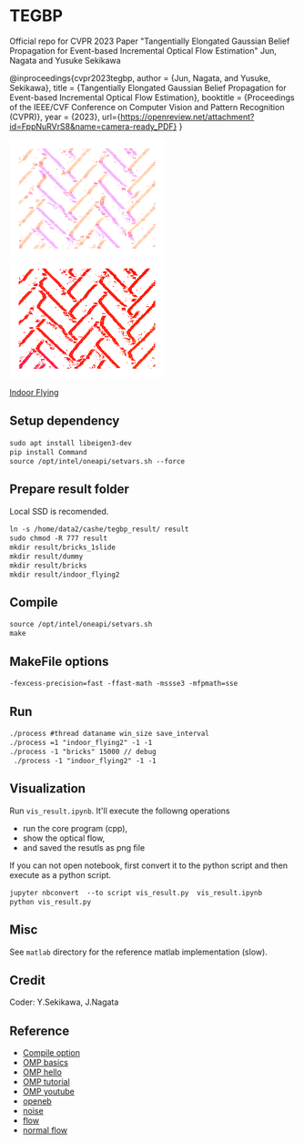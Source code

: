 # TEGBP
Official repo for CVPR 2023 Paper "Tangentially Elongated Gaussian Belief Propagation for  Event-based Incremental Optical Flow Estimation"
Jun, Nagata and Yusuke Sekikawa

@inproceedings{cvpr2023tegbp,
  author    = {Jun, Nagata, and Yusuke, Sekikawa},
  title     = {Tangentially Elongated Gaussian Belief Propagation for  Event-based Incremental Optical Flow Estimation},
booktitle = {Proceedings of the IEEE/CVF Conference on Computer Vision and Pattern Recognition (CVPR)},
  year      = {2023},
  url={https://openreview.net/attachment?id=FppNuRVrS8&name=camera-ready_PDF}
}



![normal (input)](https://github.com/DensoITLab/tegbp/blob/master/material/flo_1_00009.png "normal (input)")
![full (output)](https://github.com/DensoITLab/tegbp/blob/master/material/flo_0_00009.png "full (output)")
<!-- <img src="https://github.com/DensoITLab/tegbp/blob/master/material/flo_1_00009.png" alt="normal flow"  title="normal flow"> -->
<!-- <img src="https://github.com/DensoITLab/tegbp/blob/master/material/flo_0_00009.png" alt="full flow"  title="full flow"> -->

[Indoor Flying](https://user-images.githubusercontent.com/270088/208863063-4f1a154f-bb05-4ff9-a4c0-67d1bd6a7e3f.mov)


## Setup dependency 
```
sudo apt install libeigen3-dev
pip install Command
source /opt/intel/oneapi/setvars.sh --force
```

## Prepare result folder
Local SSD is recomended.
```
ln -s /home/data2/cashe/tegbp_result/ result
sudo chmod -R 777 result
mkdir result/bricks_1slide
mkdir result/dummy
mkdir result/bricks
mkdir result/indoor_flying2
```

## Compile 
```
source /opt/intel/oneapi/setvars.sh
make
```

## MakeFile options
```
-fexcess-precision=fast -ffast-math -mssse3 -mfpmath=sse
```

## Run
```
./process #thread dataname win_size save_interval
./process =1 "indoor_flying2" -1 -1
./process -1 "bricks" 15000 // debug
 ./process -1 "indoor_flying2" -1 -1
```

## Visualization
Run `vis_result.ipynb`.
It'll execute the followng operations
- run the core program (cpp),
- show the optical flow,
- and saved the resutls as png file

If you can not open notebook, first convert it to the python script and then execute as a python script.
```
jupyter nbconvert  --to script vis_result.py  vis_result.ipynb 
python vis_result.py 
```

## Misc
See  `matlab` directory for the reference matlab implementation (slow).

## Credit
Coder: Y.Sekikawa, J.Nagata

## Reference
- [Compile option](https://ac-as.net/gcc-optimization-option/)
- [OMP basics](https://ichigopack.net/openmp/omp_base_3.html)
- [OMP hello](https://curc.readthedocs.io/en/latest/programming/OpenMP-C.html#id2)
- [OMP tutorial](https://msu-cmse-courses.github.io/cmse401-S21-student/assignments/0225-HW2_OMP.html)
- [OMP youtube](https://www.youtube.com/playlist?list=PLLX-Q6B8xqZ8n8bwjGdzBJ25X2utwnoEG)
- [openeb](https://github.com/prophesee-ai/openeb)
- [noise](https://docs.prophesee.ai/stable/metavision_sdk/modules/cv/samples/noise_filtering_cpp.html#chapter-sdk-cv-samples-noise-filtering-cpp)
- [flow](https://docs.prophesee.ai/stable/metavision_sdk/modules/cv/samples/flow.html#chapter-sdk-cv-samples-flow)
- [normal flow](https://github.com/gorchard/FPGA_event_based_optical_flow)
